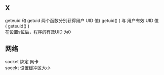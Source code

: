 
## X
geteuid 和 getuid
两个函数分别获得用户 UID 值( getuid() ) 与 用户有效 UID 值 ( geteuid() )  
在设置s位后，程序的有效UID 为0  


## 网络
socket 绑定 网卡  
socekt 设置缓冲区大小  


